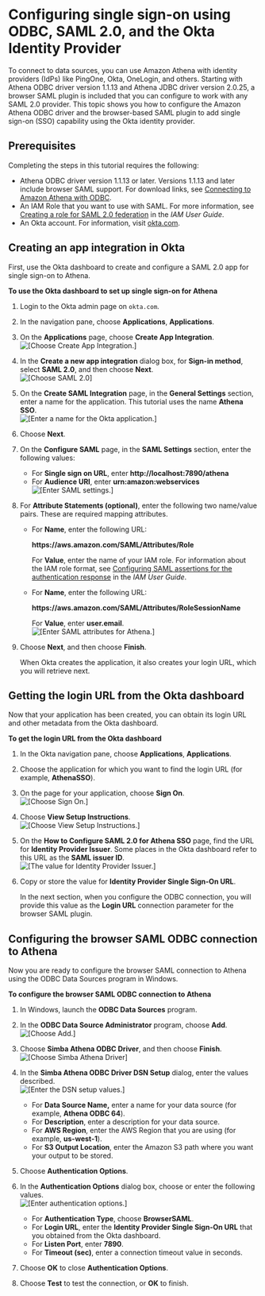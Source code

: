 # Configuring single sign\-on using ODBC, SAML 2\.0, and the Okta Identity Provider<a name="okta-saml-sso"></a>

To connect to data sources, you can use Amazon Athena with identity providers \(IdPs\) like PingOne, Okta, OneLogin, and others\. Starting with Athena ODBC driver version 1\.1\.13 and Athena JDBC driver version 2\.0\.25, a browser SAML plugin is included that you can configure to work with any SAML 2\.0 provider\. This topic shows you how to configure the Amazon Athena ODBC driver and the browser\-based SAML plugin to add single sign\-on \(SSO\) capability using the Okta identity provider\.

## Prerequisites<a name="okta-saml-sso-prerequisites"></a>

Completing the steps in this tutorial requires the following:
+ Athena ODBC driver version 1\.1\.13 or later\. Versions 1\.1\.13 and later include browser SAML support\. For download links, see [Connecting to Amazon Athena with ODBC](https://docs.aws.amazon.com/athena/latest/ug/connect-with-odbc.html)\.
+ An IAM Role that you want to use with SAML\. For more information, see [Creating a role for SAML 2\.0 federation](https://docs.aws.amazon.com/IAM/latest/UserGuide/id_roles_create_for-idp_saml.html) in the *IAM User Guide*\.
+ An Okta account\. For information, visit [okta\.com](https://www.okta.com/)\.

## Creating an app integration in Okta<a name="okta-saml-sso-creating-an-app-integration-in-okta"></a>

First, use the Okta dashboard to create and configure a SAML 2\.0 app for single sign\-on to Athena\.

**To use the Okta dashboard to set up single sign\-on for Athena**

1. Login to the Okta admin page on `okta.com`\.

1. In the navigation pane, choose **Applications**, **Applications**\.

1. On the **Applications** page, choose **Create App Integration**\.  
![\[Choose Create App Integration.\]](http://docs.aws.amazon.com/athena/latest/ug/images/okta-saml-sso-1.png)

1. In the **Create a new app integration** dialog box, for **Sign\-in method**, select **SAML 2\.0**, and then choose **Next**\.  
![\[Choose SAML 2.0\]](http://docs.aws.amazon.com/athena/latest/ug/images/okta-saml-sso-2.png)

1. On the **Create SAML Integration** page, in the **General Settings** section, enter a name for the application\. This tutorial uses the name **Athena SSO**\.  
![\[Enter a name for the Okta application.\]](http://docs.aws.amazon.com/athena/latest/ug/images/okta-saml-sso-3.png)

1. Choose **Next**\.

1. On the **Configure SAML** page, in the **SAML Settings** section, enter the following values:
   + For **Single sign on URL**, enter **http://localhost:7890/athena**
   + For **Audience URI**, enter **urn:amazon:webservices**  
![\[Enter SAML settings.\]](http://docs.aws.amazon.com/athena/latest/ug/images/okta-saml-sso-4.png)

1. For **Attribute Statements \(optional\)**, enter the following two name/value pairs\. These are required mapping attributes\.
   + For **Name**, enter the following URL:

     **https://aws\.amazon\.com/SAML/Attributes/Role**

     For **Value**, enter the name of your IAM role\. For information about the IAM role format, see [Configuring SAML assertions for the authentication response](https://docs.aws.amazon.com/IAM/latest/UserGuide/id_roles_providers_create_saml_assertions.html) in the *IAM User Guide*\.
   + For **Name**, enter the following URL:

     **https://aws\.amazon\.com/SAML/Attributes/RoleSessionName**

     For **Value**, enter **user\.email**\.  
![\[Enter SAML attributes for Athena.\]](http://docs.aws.amazon.com/athena/latest/ug/images/okta-saml-sso-5.png)

1. Choose **Next**, and then choose **Finish**\. 

   When Okta creates the application, it also creates your login URL, which you will retrieve next\.

## Getting the login URL from the Okta dashboard<a name="okta-saml-sso-getting-the-login-url-from-the-okta-dashboard"></a>

Now that your application has been created, you can obtain its login URL and other metadata from the Okta dashboard\.

**To get the login URL from the Okta dashboard**

1. In the Okta navigation pane, choose **Applications**, **Applications**\.

1. Choose the application for which you want to find the login URL \(for example, **AthenaSSO**\)\.

1. On the page for your application, choose **Sign On**\.  
![\[Choose Sign On.\]](http://docs.aws.amazon.com/athena/latest/ug/images/okta-saml-sso-6.png)

1. Choose **View Setup Instructions**\.  
![\[Choose View Setup Instructions.\]](http://docs.aws.amazon.com/athena/latest/ug/images/okta-saml-sso-7.png)

1. On the **How to Configure SAML 2\.0 for Athena SSO** page, find the URL for **Identity Provider Issuer**\. Some places in the Okta dashboard refer to this URL as the **SAML issuer ID**\.  
![\[The value for Identity Provider Issuer.\]](http://docs.aws.amazon.com/athena/latest/ug/images/okta-saml-sso-8.png)

1. Copy or store the value for **Identity Provider Single Sign\-On URL**\. 

   In the next section, when you configure the ODBC connection, you will provide this value as the **Login URL** connection parameter for the browser SAML plugin\.

## Configuring the browser SAML ODBC connection to Athena<a name="okta-saml-sso-configuring-the-browser-saml-odbc-connection-to-athena"></a>

Now you are ready to configure the browser SAML connection to Athena using the ODBC Data Sources program in Windows\.

**To configure the browser SAML ODBC connection to Athena**

1. In Windows, launch the **ODBC Data Sources** program\.

1. In the **ODBC Data Source Administrator** program, choose **Add**\.  
![\[Choose Add.\]](http://docs.aws.amazon.com/athena/latest/ug/images/okta-saml-sso-9.png)

1. Choose **Simba Athena ODBC Driver**, and then choose **Finish**\.  
![\[Choose Simba Athena Driver\]](http://docs.aws.amazon.com/athena/latest/ug/images/okta-saml-sso-10.png)

1. In the **Simba Athena ODBC Driver DSN Setup** dialog, enter the values described\.  
![\[Enter the DSN setup values.\]](http://docs.aws.amazon.com/athena/latest/ug/images/okta-saml-sso-11.png)
   + For **Data Source Name,** enter a name for your data source \(for example, **Athena ODBC 64**\)\.
   + For **Description**, enter a description for your data source\.
   + For **AWS Region**, enter the AWS Region that you are using \(for example, **us\-west\-1**\)\.
   + For **S3 Output Location**, enter the Amazon S3 path where you want your output to be stored\.

1. Choose **Authentication Options**\.

1. In the **Authentication Options** dialog box, choose or enter the following values\.  
![\[Enter authentication options.\]](http://docs.aws.amazon.com/athena/latest/ug/images/okta-saml-sso-12.png)
   + For **Authentication Type**, choose **BrowserSAML**\.
   + For **Login URL**, enter the **Identity Provider Single Sign\-On URL** that you obtained from the Okta dashboard\.
   + For **Listen Port**, enter **7890**\.
   + For **Timeout \(sec\)**, enter a connection timeout value in seconds\.

1. Choose **OK** to close **Authentication Options**\.

1. Choose **Test** to test the connection, or **OK** to finish\.
